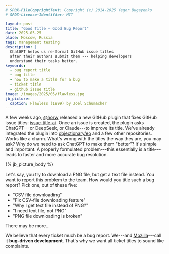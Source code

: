 ```yaml
---
# SPDX-FileCopyrightText: Copyright (c) 2014-2025 Yegor Bugayenko
# SPDX-License-Identifier: MIT

layout: post
title: "Good Title — Good Bug Report"
date: 2025-05-25
place: Moscow, Russia
tags: management testing
description: |
  ChatGPT helps us re-format GitHub issue titles
  after their authors submit them --- helping developers
  understand their tasks better.
keywords:
  - bug report title
  - bug title
  - how to make a title for a bug
  - ticket title
  - github issue title
image: /images/2025/05/flawless.jpg
jb_picture:
  caption: Flawless (1999) by Joel Schumacher
---
```


A few weeks ago, [@horw] released a new GitHub plugin that fixes GitHub issue titles: [issue-title-ai].
Once an issue is created, the plugin asks ChatGPT---or DeepSeek, or Claude---to improve its title.
We've already integrated the plugin into [objectionary/eo] and a few other repositories.
Works like a charm.
What's wrong with the titles the way they are, you may ask?
Why do we need to ask ChatGPT to make them "better"?
It's simple and important.
A properly formulated problem---this essentially is a title---leads to faster and more accurate bug resolution.

<!--more-->

{% jb_picture_body %}

Let's say, you try to download a PNG file, but get a text file instead.
You want to report this problem to the team.
How would you title such a bug report?
Pick one, out of these five:

* "CSV file downloading"
* "Fix CSV-file downloading feature"
* "Why I get text file instead of PNG?"
* "I need text file, not PNG"
* "PNG file downloading is broken"

There may be more...

We believe that every ticket much be a bug report.
We---and [Mozilla]---call it **bug-driven development**.
That's why we want all ticket titles to sound like complaints.

[@horw]: https://github.com/horw
[issue-title-ai]: https://github.com/horw/issue-title-ai
[objectionary/eo]: https://github.com/objectionary/eo
[Mozilla]: https://www.researchgate.net/publication/2559439_An_Overview_of_the_Software_Engineering_Process_and_Tools_in_the_Mozilla_Project
